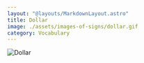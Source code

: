 ```yaml
---
layout: "@layouts/MarkdownLayout.astro"
title: Dollar
image: ./assets/images-of-signs/dollar.gif
category: Vocabulary
---
```


![Dollar](@signs/dollar.gif)
